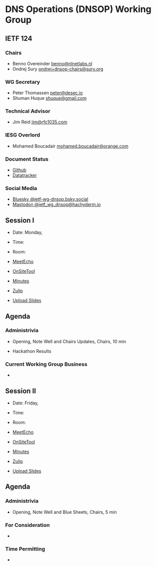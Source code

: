 
# DNS Operations (DNSOP) Working Group

## IETF 124

### Chairs

* Benno Overeinder [benno@nlnetlabs.nl](benno@nlnetlabs.nl)
* Ondrej Sury [ondrej+dnsop-chairs@sury.org](ondrej+dnsop-chairs@sury.org)

### WG Secretary

* Peter Thomassen <peter@desec.io>
* Shuman Huque <shuque@gmail.com>

### Technical Advisor

* Jim Reid <jim@rfc1035.com>

### IESG Overlord

* Mohamed Boucadair [mohamed.boucadair@orange.com](mohamed.boucadair@orange.com)

### Document Status

* [Github](https://github.com/ietf-wg-dnsop/wg-materials/blob/main/dnsop-document-status.md)
* [Datatracker](https://datatracker.ietf.org/wg/dnsop/documents/)

### Social Media

* [Bluesky @ietf-wg-dnsop.bsky.social](https://bsky.app/profile/ietf-wg-dnsop.bsky.social)
* [Mastodon @ietf_wg_dnsop@hachyderm.io](https://hachyderm.io/@ietf_wg_dnsop)


## Session I

* Date: Monday,
* Time: 
* Room: 

* [MeetEcho](https://meetings.conf.meetecho.com/ietf123/?session=34209)
* [OnSiteTool](https://meetings.conf.meetecho.com/onsite123/?session=34209)

* [Minutes](https://notes.ietf.org/notes-ietf-123-dnsop)
* [Zulip](https://zulip.ietf.org/#narrow/stream/dnsop)
* [Upload Slides](https://datatracker.ietf.org/meeting/123/session/34209/slides)


## Agenda

### Administrivia

* Opening, Note Well and Chairs Updates, Chairs, 10 min

* Hackathon Results

### Current Working Group Business

*   


## Session II

* Date: Friday, 
* Time: 
* Room: 

* [MeetEcho](https://meetings.conf.meetecho.com/ietf123/?session=34208)
* [OnSiteTool](https://meetings.conf.meetecho.com/onsite123/?session=34208)

* [Minutes](https://notes.ietf.org/notes-ietf-123-dnsop)
* [Zulip](https://zulip.ietf.org/#narrow/stream/dnsop)
* [Upload Slides](https://datatracker.ietf.org/meeting/123/session/34208/slides)


## Agenda

### Administrivia

* Opening, Note Well and Blue Sheets, Chairs, 5 min

### For Consideration

*   


### Time Permitting

*   
